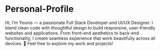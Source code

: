 # Personal-Profile
 Hi, I’m Younis — a passionate Full Stack Developer and UI/UX Designer.   I blend clean code with thoughtful design to build responsive, user-friendly websites and applications.   From front-end aesthetics to back-end functionality, I create seamless experience that work beautifully across all devices.  🚀 Feel free to explore my work and projects!
